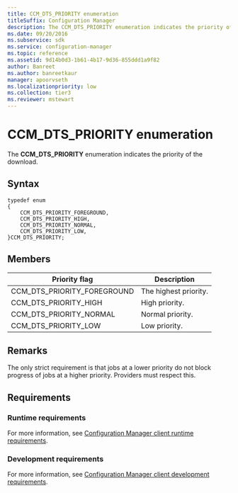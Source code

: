 ```yaml
---
title: CCM_DTS_PRIORITY enumeration
titleSuffix: Configuration Manager
description: The CCM_DTS_PRIORITY enumeration indicates the priority of the download.
ms.date: 09/20/2016
ms.subservice: sdk
ms.service: configuration-manager
ms.topic: reference
ms.assetid: 9d14b0d3-1b61-4b17-9d36-855ddd1a9f82
author: Banreet
ms.author: banreetkaur
manager: apoorvseth
ms.localizationpriority: low
ms.collection: tier3
ms.reviewer: mstewart
---
```


# CCM_DTS_PRIORITY enumeration

The **CCM_DTS_PRIORITY** enumeration indicates the priority of the download.

## Syntax

```
typedef enum
{
    CCM_DTS_PRIORITY_FOREGROUND,
    CCM_DTS_PRIORITY_HIGH,
    CCM_DTS_PRIORITY_NORMAL,
    CCM_DTS_PRIORITY_LOW,
}CCM_DTS_PRIORITY;

```

## Members

|Priority flag|Description|
|-|-|
|CCM_DTS_PRIORITY_FOREGROUND|The highest priority.|
|CCM_DTS_PRIORITY_HIGH|High priority.|
|CCM_DTS_PRIORITY_NORMAL|Normal priority.|
|CCM_DTS_PRIORITY_LOW|Low priority.|

## Remarks

The only strict requirement is that jobs at a lower priority do not block progress of jobs at a higher priority. Providers must respect this.

## Requirements

### Runtime requirements

For more information, see [Configuration Manager client runtime requirements](../../../../core/reqs/client-runtime-requirements.md).

### Development requirements

For more information, see [Configuration Manager client development requirements](../../../../core/reqs/client-development-requirements.md).
